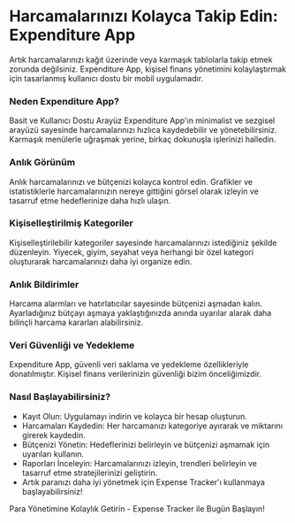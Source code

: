 # Harcamalarınızı Kolayca Takip Edin: Expenditure App
Artık harcamalarınızı kağıt üzerinde veya karmaşık tablolarla takip etmek zorunda değilsiniz. Expenditure App, kişisel finans yönetimini kolaylaştırmak için tasarlanmış kullanıcı dostu bir mobil uygulamadır.

### Neden Expenditure App?
Basit ve Kullanıcı Dostu Arayüz
Expenditure App'ın minimalist ve sezgisel arayüzü sayesinde harcamalarınızı hızlıca kaydedebilir ve yönetebilirsiniz. Karmaşık menülerle uğraşmak yerine, birkaç dokunuşla işlerinizi halledin.

### Anlık Görünüm
Anlık harcamalarınızı ve bütçenizi kolayca kontrol edin. Grafikler ve istatistiklerle harcamalarınızın nereye gittiğini görsel olarak izleyin ve tasarruf etme hedeflerinize daha hızlı ulaşın.

### Kişiselleştirilmiş Kategoriler
Kişiselleştirilebilir kategoriler sayesinde harcamalarınızı istediğiniz şekilde düzenleyin. Yiyecek, giyim, seyahat veya herhangi bir özel kategori oluşturarak harcamalarınızı daha iyi organize edin.

### Anlık Bildirimler
Harcama alarmları ve hatırlatıcılar sayesinde bütçenizi aşmadan kalın. Ayarladığınız bütçayı aşmaya yaklaştığınızda anında uyarılar alarak daha bilinçli harcama kararları alabilirsiniz.

### Veri Güvenliği ve Yedekleme
Expenditure App, güvenli veri saklama ve yedekleme özellikleriyle donatılmıştır. Kişisel finans verilerinizin güvenliği bizim önceliğimizdir.

### Nasıl Başlayabilirsiniz?
- Kayıt Olun: Uygulamayı indirin ve kolayca bir hesap oluşturun.
- Harcamaları Kaydedin: Her harcamanızı kategoriye ayırarak ve miktarını girerek kaydedin.
- Bütçenizi Yönetin: Hedeflerinizi belirleyin ve bütçenizi aşmamak için uyarıları kullanın.
- Raporları İnceleyin: Harcamalarınızı izleyin, trendleri belirleyin ve tasarruf etme stratejilerinizi geliştirin.
- Artık paranızı daha iyi yönetmek için Expense Tracker'ı kullanmaya başlayabilirsiniz!

 

Para Yönetimine Kolaylık Getirin - Expense Tracker ile Bugün Başlayın!
